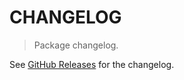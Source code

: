 # CHANGELOG

> Package changelog.

See [GitHub Releases](https://github.com/stdlib-js/assert-is-odd/releases) for the changelog.